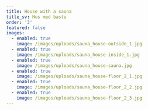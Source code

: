 ```yaml
---
title: House with a sauna
title_sv: Hus med bastu
order: '3'
featured: false
images:
  - enabled: true
    image: /images/uploads/sauna_house-outside_1.jpg
  - enabled: true
    image: /images/uploads/sauna_house-inside_1.jpg
  - enabled: true
    image: /images/uploads/sauna_house-sauna.jpg
  - enabled: true
    image: /images/uploads/sauna_house-floor_2_1.jpg
  - enabled: true
    image: /images/uploads/sauna_house-floor_2_2.jpg
  - enabled: true
    image: /images/uploads/sauna_house-floor_2_3.jpg
---
```



